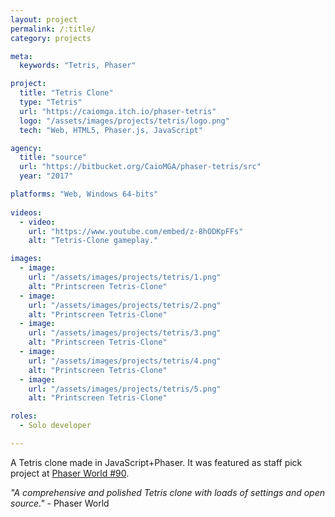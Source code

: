 ```yaml
---
layout: project
permalink: /:title/
category: projects

meta:
  keywords: "Tetris, Phaser"

project:
  title: "Tetris Clone"
  type: "Tetris"
  url: "https://caiomga.itch.io/phaser-tetris"
  logo: "/assets/images/projects/tetris/logo.png"
  tech: "Web, HTML5, Phaser.js, JavaScript"

agency:
  title: "source"
  url: "https://bitbucket.org/CaioMGA/phaser-tetris/src"
  year: "2017"

platforms: "Web, Windows 64-bits"
  
videos:
  - video:
    url: "https://www.youtube.com/embed/z-8hODKpFFs"
    alt: "Tetris-Clone gameplay."

images:
  - image:
    url: "/assets/images/projects/tetris/1.png"
    alt: "Printscreen Tetris-Clone"
  - image:
    url: "/assets/images/projects/tetris/2.png"
    alt: "Printscreen Tetris-Clone"
  - image:
    url: "/assets/images/projects/tetris/3.png"
    alt: "Printscreen Tetris-Clone"
  - image:
    url: "/assets/images/projects/tetris/4.png"
    alt: "Printscreen Tetris-Clone"
  - image:
    url: "/assets/images/projects/tetris/5.png"
    alt: "Printscreen Tetris-Clone"

roles:
  - Solo developer

---
```

<p>A Tetris clone made in JavaScript+Phaser. It was featured as staff pick project at <a href="https://madmimi.com/p/9b7e7a?fe=1&pact=516143-140468767-10093188839-9b2a631cbf7309ccb9231535b4527955ac7cf3cb" target="_blank">Phaser World #90</a>.
</p>
<p><i>"A comprehensive and polished Tetris clone with loads of settings and open source."</i> - Phaser World</p>